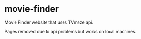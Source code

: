 # movie-finder
Movie Finder website that uses TVmaze api.

Pages removed due to api problems but works on local machines.
